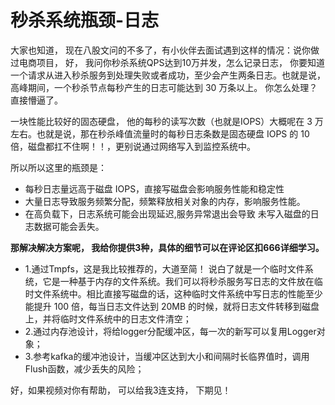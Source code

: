 # 秒杀系统瓶颈-日志

大家也知道， 现在八股文问的不多了，有小伙伴去面试遇到这样的情况：说你做过电商项目， 好，  我问你秒杀系统QPS达到10万并发，怎么记录日志，  你要知道 一个请求从进入秒杀服务到处理失败或者成功，至少会产生两条日志。也就是说，高峰期间，一个秒杀节点每秒产生的日志可能达到 30 万条以上。   你怎么处理？   直接懵逼了。

一块性能比较好的固态硬盘， 他的每秒的读写次数（也就是IOPS）大概呢在 3 万左右。也就是说，那在秒杀峰值流量时的每秒日志条数是固态硬盘 IOPS 的 10 倍，磁盘都扛不住啊！！，更别说通过网络写入到监控系统中。

所以所以这里的瓶颈是：

+ 每秒日志量远高于磁盘 IOPS，直接写磁盘会影响服务性能和稳定性
+ 大量日志导致服务频繁分配，频繁释放相关对象的内存，影响服务性能。
+ 在高负载下，日志系统可能会出现延迟,服务异常退出会导致 未写入磁盘的日志数据可能会丢失。

**那解决解决方案呢， 我给你提供3种，具体的细节可以在评论区扣666详细学习。**

+ 1.通过Tmpfs，这是我比较推荐的，大道至简！ 说白了就是一个临时文件系统，它是一种基于内存的文件系统。我们可以将秒杀服务写日志的文件放在临时文件系统中。相比直接写磁盘的话，这种临时文件系统中写日志的性能至少能提升 100 倍，每当日志文件达到 20MB 的时候，就将日志文件转移到磁盘上，并将临时文件系统中的日志文件清空；  
+ 2.通过内存池设计，将给logger分配缓冲区，每一次的新写可以复用Logger对象；
+ 3.参考kafka的缓冲池设计，当缓冲区达到大小和间隔时长临界值时，调用Flush函数，减少丢失的风险；

好，如果视频对你有帮助， 可以给我3连支持， 下期见！
